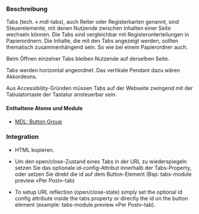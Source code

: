 ### Beschreibung

Tabs (tech. «.mdl-tabs), auch Reiter oder Registerkarten genannt, sind Steuerelemente, mit denen Nutzende zwischen Inhalten einer Seite wechseln können. Die Tabs sind vergleichbar mit Registerunterteilungen in Papierordnern. Die Inhalte, die mit den Tabs angezeigt werden, sollten thematisch zusammenhängend sein. So wie bei einem Papierordner auch. 

Beim Öffnen einzelner Tabs bleiben Nutzende auf derselben Seite.

Tabs werden horizontal angeordnet. Das vertikale Pendant dazu wären Akkordeons.

Aus Accessibility-Gründen müssen Tabs auf der Webseite zwingend mit der Tabulatortaste der Tastatur ansteuerbar sein.

#### Enthaltene Atome und Module
* <a href="../button_group/button_group.html">MDL: Button Group</a>

### Integration

* HTML kopieren.

* Um den open/close-Zustand eines Tabs in der URL zu wiederspiegeln setzen Sie das optionale id-config-Attribut innerhalb der Tabs-Property, oder setzen Sie direkt die id auf dem Button-Element (Bsp: tabs-module preview «Per Post»-tab)

* To setup URL reflection (open/close-state) simply set the optional id config attribute inside the tabs property or directly the id on the button element (example: tabs-module preview «Per Post»-tab).
